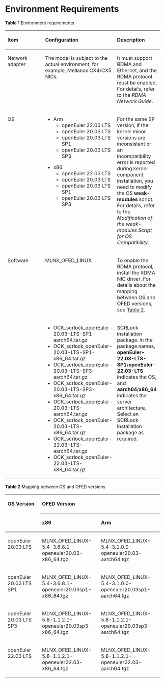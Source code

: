 # Environment Requirements<a name="EN-US_TOPIC_0000001686806420"></a>

**Table  1**  Environment requirements

<a name="en-us_topic_0000001674040706_table4957735203620"></a>
<table><thead align="left"><tr id="en-us_topic_0000001674040706_row129571235133614"><th class="cellrowborder" valign="top" width="33.33333333333333%" id="mcps1.2.4.1.1"><p id="en-us_topic_0000001674040706_p16314156113820"><a name="en-us_topic_0000001674040706_p16314156113820"></a><a name="en-us_topic_0000001674040706_p16314156113820"></a>Item</p>
</th>
<th class="cellrowborder" valign="top" width="36.86368636863686%" id="mcps1.2.4.1.2"><p id="en-us_topic_0000001674040706_p3314269388"><a name="en-us_topic_0000001674040706_p3314269388"></a><a name="en-us_topic_0000001674040706_p3314269388"></a>Configuration</p>
</th>
<th class="cellrowborder" valign="top" width="29.8029802980298%" id="mcps1.2.4.1.3"><p id="en-us_topic_0000001674040706_p1831412633812"><a name="en-us_topic_0000001674040706_p1831412633812"></a><a name="en-us_topic_0000001674040706_p1831412633812"></a>Description</p>
</th>
</tr>
</thead>
<tbody><tr id="en-us_topic_0000001674040706_row095713514369"><td class="cellrowborder" valign="top" width="33.33333333333333%" headers="mcps1.2.4.1.1 "><p id="en-us_topic_0000001674040706_p143143612389"><a name="en-us_topic_0000001674040706_p143143612389"></a><a name="en-us_topic_0000001674040706_p143143612389"></a>Network adapter</p>
</td>
<td class="cellrowborder" valign="top" width="36.86368636863686%" headers="mcps1.2.4.1.2 "><p id="en-us_topic_0000001674040706_p2314662389"><a name="en-us_topic_0000001674040706_p2314662389"></a><a name="en-us_topic_0000001674040706_p2314662389"></a>The model is subject to the actual environment, for example, Mellanox CX4/CX5 NICs.</p>
</td>
<td class="cellrowborder" valign="top" width="29.8029802980298%" headers="mcps1.2.4.1.3 "><p id="en-us_topic_0000001674040706_p43144633810"><a name="en-us_topic_0000001674040706_p43144633810"></a><a name="en-us_topic_0000001674040706_p43144633810"></a>It must support RDMA and Ethernet, and the RDMA protocol must be enabled. For details, refer to the <em id="en-us_topic_0000001674040706_i647912313544"><a name="en-us_topic_0000001674040706_i647912313544"></a><a name="en-us_topic_0000001674040706_i647912313544"></a>RDMA Network Guide</em>.</p>
</td>
</tr>
<tr id="en-us_topic_0000001674040706_row19957153511363"><td class="cellrowborder" valign="top" width="33.33333333333333%" headers="mcps1.2.4.1.1 "><p id="en-us_topic_0000001674040706_p58101109381"><a name="en-us_topic_0000001674040706_p58101109381"></a><a name="en-us_topic_0000001674040706_p58101109381"></a>OS</p>
</td>
<td class="cellrowborder" valign="top" width="36.86368636863686%" headers="mcps1.2.4.1.2 "><a name="en-us_topic_0000001674040706_ul1381017104389"></a><a name="en-us_topic_0000001674040706_ul1381017104389"></a><ul id="en-us_topic_0000001674040706_ul1381017104389"><li>Arm<a name="en-us_topic_0000001674040706_ul10810131033818"></a><a name="en-us_topic_0000001674040706_ul10810131033818"></a><ul id="en-us_topic_0000001674040706_ul10810131033818"><li>openEuler 22.03 LTS</li><li>openEuler 20.03 LTS</li><li>openEuler 20.03 LTS SP1</li><li>openEuler 20.03 LTS SP3</li></ul>
</li></ul>
<a name="en-us_topic_0000001674040706_ul1811151093816"></a><a name="en-us_topic_0000001674040706_ul1811151093816"></a><ul id="en-us_topic_0000001674040706_ul1811151093816"><li>x86<a name="en-us_topic_0000001674040706_ul48111610133812"></a><a name="en-us_topic_0000001674040706_ul48111610133812"></a><ul id="en-us_topic_0000001674040706_ul48111610133812"><li>openEuler 22.03 LTS</li><li>openEuler 20.03 LTS</li><li>openEuler 20.03 LTS SP1</li><li>openEuler 20.03 LTS SP3</li></ul>
</li></ul>
</td>
<td class="cellrowborder" valign="top" width="29.8029802980298%" headers="mcps1.2.4.1.3 "><p id="en-us_topic_0000001674040706_p8811910113812"><a name="en-us_topic_0000001674040706_p8811910113812"></a><a name="en-us_topic_0000001674040706_p8811910113812"></a>For the same SP version, if the kernel minor versions are inconsistent or an incompatibility error is reported during kernel component installation, you need to modify the OS <strong id="en-us_topic_0000001674040706_b201821433204314"><a name="en-us_topic_0000001674040706_b201821433204314"></a><a name="en-us_topic_0000001674040706_b201821433204314"></a>weak-modules</strong> script. For details, refer to the <em id="en-us_topic_0000001674040706_i242714361010"><a name="en-us_topic_0000001674040706_i242714361010"></a><a name="en-us_topic_0000001674040706_i242714361010"></a>Modification of the weak-modules Script for OS Compatibility</em>.</p>
</td>
</tr>
<tr id="en-us_topic_0000001674040706_row129584352361"><td class="cellrowborder" rowspan="2" valign="top" width="33.33333333333333%" headers="mcps1.2.4.1.1 "><p id="en-us_topic_0000001674040706_p177171738193816"><a name="en-us_topic_0000001674040706_p177171738193816"></a><a name="en-us_topic_0000001674040706_p177171738193816"></a>Software</p>
</td>
<td class="cellrowborder" valign="top" width="36.86368636863686%" headers="mcps1.2.4.1.2 "><p id="en-us_topic_0000001674040706_p1545313308386"><a name="en-us_topic_0000001674040706_p1545313308386"></a><a name="en-us_topic_0000001674040706_p1545313308386"></a>MLNX_OFED_LINUX</p>
</td>
<td class="cellrowborder" valign="top" width="29.8029802980298%" headers="mcps1.2.4.1.3 "><p id="en-us_topic_0000001674040706_p1636162317388"><a name="en-us_topic_0000001674040706_p1636162317388"></a><a name="en-us_topic_0000001674040706_p1636162317388"></a>To enable the RDMA protocol, install the RDMA NIC driver. For details about the mapping between OS and OFED versions, see <a href="#en-us_topic_0000001674040706_table14845200152117">Table 2</a>.</p>
</td>
</tr>
<tr id="en-us_topic_0000001674040706_row1595893515362"><td class="cellrowborder" valign="top" headers="mcps1.2.4.1.1 "><a name="en-us_topic_0000001674040706_ul3453430153812"></a><a name="en-us_topic_0000001674040706_ul3453430153812"></a><ul id="en-us_topic_0000001674040706_ul3453430153812"><li>OCK_scrlock_openEuler-20.03-LTS-SP1-aarch64.tar.gz</li><li>OCK_scrlock_openEuler-20.03-LTS-SP1-x86_64.tar.gz</li><li>OCK_scrlock_openEuler-20.03-LTS-SP3-aarch64.tar.gz</li><li>OCK_scrlock_openEuler-20.03-LTS-SP3-x86_64.tar.gz</li><li>OCK_scrlock_openEuler-20.03-LTS-aarch64.tar.gz</li><li>OCK_scrlock_openEuler-20.03-LTS-x86_64.tar.gz</li><li>OCK_scrlock_openEuler-22.03-LTS-aarch64.tar.gz</li><li>OCK_scrlock_openEuler-22.03-LTS-x86_64.tar.gz</li></ul>
</td>
<td class="cellrowborder" valign="top" headers="mcps1.2.4.1.2 "><p id="en-us_topic_0000001674040706_p836152316381"><a name="en-us_topic_0000001674040706_p836152316381"></a><a name="en-us_topic_0000001674040706_p836152316381"></a>SCRLock installation package. In the package names, <strong id="en-us_topic_0000001674040706_b490516438403"><a name="en-us_topic_0000001674040706_b490516438403"></a><a name="en-us_topic_0000001674040706_b490516438403"></a>openEuler-22.03-LTS-SP1</strong>/<strong id="en-us_topic_0000001674040706_b17943165194013"><a name="en-us_topic_0000001674040706_b17943165194013"></a><a name="en-us_topic_0000001674040706_b17943165194013"></a>openEuler-22.03-LTS</strong> indicates the OS, and <strong id="en-us_topic_0000001674040706_b1629410014118"><a name="en-us_topic_0000001674040706_b1629410014118"></a><a name="en-us_topic_0000001674040706_b1629410014118"></a>aarch64</strong>/<strong id="en-us_topic_0000001674040706_b163011174417"><a name="en-us_topic_0000001674040706_b163011174417"></a><a name="en-us_topic_0000001674040706_b163011174417"></a>x86_64</strong> indicates the server architecture. Select an SCRLock installation package as required.</p>
</td>
</tr>
</tbody>
</table>

**Table  2**  Mapping between OS and OFED versions

<a name="en-us_topic_0000001674040706_table14845200152117"></a>
<table><thead align="left"><tr id="en-us_topic_0000001674040706_row3845140142111"><th class="cellrowborder" rowspan="2" valign="top" id="mcps1.2.4.1.1"><p id="en-us_topic_0000001674040706_p884512017214"><a name="en-us_topic_0000001674040706_p884512017214"></a><a name="en-us_topic_0000001674040706_p884512017214"></a>OS Version</p>
</th>
<th class="cellrowborder" colspan="2" valign="top" id="mcps1.2.4.1.2"><p id="en-us_topic_0000001674040706_p88457082119"><a name="en-us_topic_0000001674040706_p88457082119"></a><a name="en-us_topic_0000001674040706_p88457082119"></a>OFED Version</p>
</th>
</tr>
<tr id="en-us_topic_0000001674040706_row1925415052312"><th class="cellrowborder" valign="top" id="mcps1.2.4.2.1"><p id="en-us_topic_0000001674040706_p82540017236"><a name="en-us_topic_0000001674040706_p82540017236"></a><a name="en-us_topic_0000001674040706_p82540017236"></a>x86</p>
</th>
<th class="cellrowborder" valign="top" id="mcps1.2.4.2.2"><p id="en-us_topic_0000001674040706_p17254170132313"><a name="en-us_topic_0000001674040706_p17254170132313"></a><a name="en-us_topic_0000001674040706_p17254170132313"></a>Arm</p>
</th>
</tr>
</thead>
<tbody><tr id="en-us_topic_0000001674040706_row58452010212"><td class="cellrowborder" valign="top" width="22.242224222422244%" headers="mcps1.2.4.1.1 mcps1.2.4.2.1 "><p id="en-us_topic_0000001674040706_p17879182642219"><a name="en-us_topic_0000001674040706_p17879182642219"></a><a name="en-us_topic_0000001674040706_p17879182642219"></a>openEuler 20.03 LTS</p>
</td>
<td class="cellrowborder" valign="top" width="38.133813381338136%" headers="mcps1.2.4.1.2 mcps1.2.4.2.2 "><p id="en-us_topic_0000001674040706_p18879826122218"><a name="en-us_topic_0000001674040706_p18879826122218"></a><a name="en-us_topic_0000001674040706_p18879826122218"></a>MLNX_OFED_LINUX-5.4-3.6.8.1-openeuler20.03-x86_64.tgz</p>
</td>
<td class="cellrowborder" valign="top" width="39.62396239623963%" headers="mcps1.2.4.1.2 "><p id="en-us_topic_0000001674040706_p15879826152218"><a name="en-us_topic_0000001674040706_p15879826152218"></a><a name="en-us_topic_0000001674040706_p15879826152218"></a>MLNX_OFED_LINUX-5.4-3.1.0.0-openeuler20.03-aarch64.tgz</p>
</td>
</tr>
<tr id="en-us_topic_0000001674040706_row11845170102119"><td class="cellrowborder" valign="top" width="22.242224222422244%" headers="mcps1.2.4.1.1 mcps1.2.4.2.1 "><p id="en-us_topic_0000001674040706_p1787932610227"><a name="en-us_topic_0000001674040706_p1787932610227"></a><a name="en-us_topic_0000001674040706_p1787932610227"></a>openEuler 20.03 LTS SP1</p>
</td>
<td class="cellrowborder" valign="top" width="38.133813381338136%" headers="mcps1.2.4.1.2 mcps1.2.4.2.2 "><p id="en-us_topic_0000001674040706_p18794268220"><a name="en-us_topic_0000001674040706_p18794268220"></a><a name="en-us_topic_0000001674040706_p18794268220"></a>MLNX_OFED_LINUX-5.4-3.6.8.1-openeuler20.03sp1-x86_64.tgz</p>
</td>
<td class="cellrowborder" valign="top" width="39.62396239623963%" headers="mcps1.2.4.1.2 "><p id="en-us_topic_0000001674040706_p8879102612211"><a name="en-us_topic_0000001674040706_p8879102612211"></a><a name="en-us_topic_0000001674040706_p8879102612211"></a>MLNX_OFED_LINUX-5.4-3.1.0.0-openeuler20.03sp1-aarch64.tgz</p>
</td>
</tr>
<tr id="en-us_topic_0000001674040706_row19846307217"><td class="cellrowborder" valign="top" width="22.242224222422244%" headers="mcps1.2.4.1.1 mcps1.2.4.2.1 "><p id="en-us_topic_0000001674040706_p687962642213"><a name="en-us_topic_0000001674040706_p687962642213"></a><a name="en-us_topic_0000001674040706_p687962642213"></a>openEuler 20.03 LTS SP3</p>
</td>
<td class="cellrowborder" valign="top" width="38.133813381338136%" headers="mcps1.2.4.1.2 mcps1.2.4.2.2 "><p id="en-us_topic_0000001674040706_p19879102662211"><a name="en-us_topic_0000001674040706_p19879102662211"></a><a name="en-us_topic_0000001674040706_p19879102662211"></a>MLNX_OFED_LINUX-5.8-1.1.2.1-openeuler20.03sp3-x86_64.tgz</p>
</td>
<td class="cellrowborder" valign="top" width="39.62396239623963%" headers="mcps1.2.4.1.2 "><p id="en-us_topic_0000001674040706_p19879192622215"><a name="en-us_topic_0000001674040706_p19879192622215"></a><a name="en-us_topic_0000001674040706_p19879192622215"></a>MLNX_OFED_LINUX-5.8-1.1.2.1-openeuler20.03sp3-aarch64.tgz</p>
</td>
</tr>
<tr id="en-us_topic_0000001674040706_row1055117240224"><td class="cellrowborder" valign="top" width="22.242224222422244%" headers="mcps1.2.4.1.1 mcps1.2.4.2.1 "><p id="en-us_topic_0000001674040706_p1688042672213"><a name="en-us_topic_0000001674040706_p1688042672213"></a><a name="en-us_topic_0000001674040706_p1688042672213"></a>openEuler 22.03 LTS</p>
</td>
<td class="cellrowborder" valign="top" width="38.133813381338136%" headers="mcps1.2.4.1.2 mcps1.2.4.2.2 "><p id="en-us_topic_0000001674040706_p1488032632210"><a name="en-us_topic_0000001674040706_p1488032632210"></a><a name="en-us_topic_0000001674040706_p1488032632210"></a>MLNX_OFED_LINUX-5.8-1.1.2.1-openeuler22.03-x86_64.tgz</p>
</td>
<td class="cellrowborder" valign="top" width="39.62396239623963%" headers="mcps1.2.4.1.2 "><p id="en-us_topic_0000001674040706_p12880112619227"><a name="en-us_topic_0000001674040706_p12880112619227"></a><a name="en-us_topic_0000001674040706_p12880112619227"></a>MLNX_OFED_LINUX-5.8-1.1.2.1-openeuler22.03-aarch64.tgz</p>
</td>
</tr>
</tbody>
</table>

